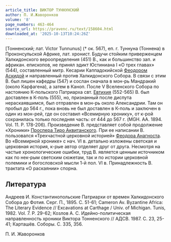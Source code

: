 ```yaml
---
article_title: ВИКТОР ТУННУНСКИЙ
author: П. И.Жаворонков
volume: '8'
page_numbers: 463-464
source_url: https://pravenc.ru/text/158604.html
downloaded_at: '2025-10-13T10:24:26Z'
---
```


[Тонненский; лат. Victor Tunnunus] († ок. 567), еп. г. Туннуна (Тоннена) в Проконсульской Африке, лат. хронист. Будучи стойким приверженцем Халкидонского вероопределения (451) В., как и большинство зап. и африкан. епископов, не принял эдикт Юстиниана I «О трех главах» (544), составленный митр. Кесарии Каппадокийской [Феодором Аскидой](<https://pravenc.ru/text/Феодором Аскидой.html>) и направленный против Халкидонского Собора. В связи с этим В. был лишен кафедры (547) и сослан сначала в мон-рь Мандракий (около Карфагена), а затем в Каноп. После V Вселенского Собора по настоянию К-польского Патриарха свт. [Евтихия](https://pravenc.ru/text/Евтихий.html) (552-565) В. был доставлен в К-поль (555), но, признанный после диспута нераскаявшимся, был отправлен в мон-рь около Александрии. Там он пробыл до 564 г., пока вновь не был доставлен в К-поль и заключен в один из мон-рей, где он составил «Всемирную хронику», от к-рой сохранилась только последняя часть: от 444 до 567 г. (MGH. AA. 1894. Vol. 11. P. 178-206). Произведение В. представляет собой продолжение «Хроники» [Проспера Тиро Аквитанского](<https://pravenc.ru/text/Проспера Тиро Аквитанского.html>). При ее написании В. пользовался «Трехчастной церковной историей» [Феодора Анагноста](<https://pravenc.ru/text/Феодора Анагноста.html>). Во «Всемирной хронике» с нач. VI в. детально изложены светская и церковная история, к-рые автор отделяет друг от друга. Несмотря на частые хронологические ошибки, труд В. является ценным источником как по нек-рым светским сюжетам, так и по истории церковной полемики и богословской мысли 1-й пол. VI в. Принадлежность В. трактата «О раскаянии» спорна.

## Литература

Андреев И. Константинопольские Патриархи от времен Халкидонского Собора до Фотия. Серг. П., 1895. С. 51-61; Cameron Av. Byzantine Africa: The Literary Evidence // Excavations at Carthage / Univ. of Michigan. Tunis, 1982. Vol. 7. P. 29-62; Козлов А. С. Идейно-политическая направленность хроники Виктора Тонненского // AДCB. 1987. С. 23, 25-41; Карташёв. Соборы. С. 335, 356.

П. И.  Жаворонков
